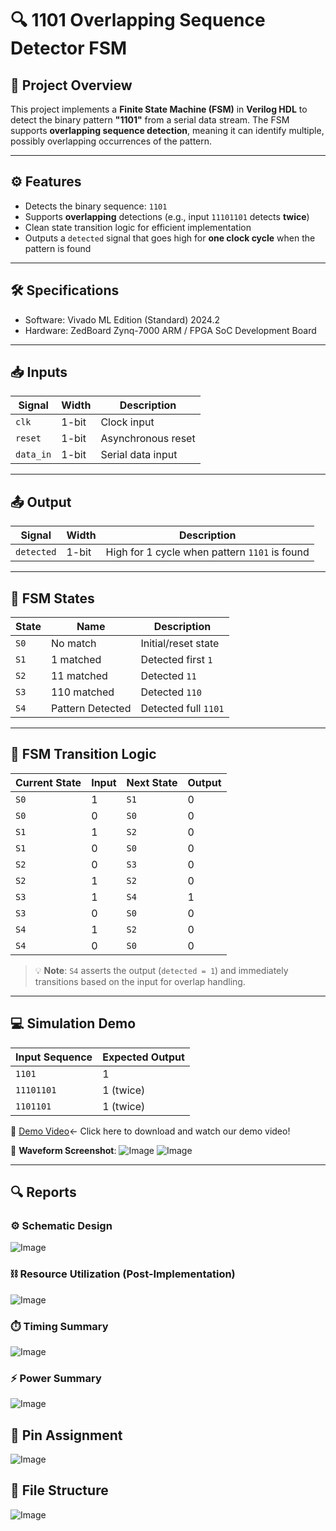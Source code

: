 # 🔍 1101 Overlapping Sequence Detector FSM

## 📌 Project Overview

This project implements a **Finite State Machine (FSM)** in **Verilog HDL** to detect the binary pattern **"1101"** from a serial data stream. The FSM supports **overlapping sequence detection**, meaning it can identify multiple, possibly overlapping occurrences of the pattern.

---

## ⚙️ Features

- Detects the binary sequence: `1101`
- Supports **overlapping** detections (e.g., input `11101101` detects **twice**)
- Clean state transition logic for efficient implementation
- Outputs a `detected` signal that goes high for **one clock cycle** when the pattern is found

---

## 🛠️ Specifications

- Software: Vivado ML Edition (Standard) 2024.2
- Hardware: ZedBoard Zynq-7000 ARM / FPGA SoC Development Board

---

## 📥 Inputs

| Signal    | Width | Description            |
|-----------|-------|------------------------|
| `clk`     | 1-bit | Clock input            |
| `reset`   | 1-bit | Asynchronous reset     |
| `data_in` | 1-bit | Serial data input      |

---

## 📤 Output

| Signal     | Width | Description                             |
|------------|-------|-----------------------------------------|
| `detected` | 1-bit | High for 1 cycle when pattern `1101` is found |

---

## 🧠 FSM States

| State | Name             | Description                |
|-------|------------------|----------------------------|
| `S0`  | No match         | Initial/reset state        |
| `S1`  | 1 matched        | Detected first `1`         |
| `S2`  | 11 matched       | Detected `11`              |
| `S3`  | 110 matched      | Detected `110`             |
| `S4`  | Pattern Detected | Detected full `1101`       |

---

## 🔁 FSM Transition Logic

| Current State | Input | Next State | Output |
|---------------|-------|------------|--------|
| `S0`          | 1     | `S1`       | 0      |
| `S0`          | 0     | `S0`       | 0      |
| `S1`          | 1     | `S2`       | 0      |
| `S1`          | 0     | `S0`       | 0      |
| `S2`          | 0     | `S3`       | 0      |
| `S2`          | 1     | `S2`       | 0      |
| `S3`          | 1     | `S4`       | 1      |
| `S3`          | 0     | `S0`       | 0      |
| `S4`          | 1     | `S2`       | 0      |
| `S4`          | 0     | `S0`       | 0      |

> 💡 **Note**: `S4` asserts the output (`detected = 1`) and immediately transitions based on the input for overlap handling.

---

## 💻 Simulation Demo

| Input Sequence | Expected Output |
|----------------|------------------|
| `1101`         | 1                |
| `11101101`     | 1 (twice)        |
| `1101101`      | 1 (twice)        |

🎥 [Demo Video](https://github.com/MOHAMMEDRIYAJ/Overlapping-Sequence-Detector-FSM-/blob/main/Output/Zedboard%20output.mp4)<- Click here to download and watch our demo video!

📸 **Waveform Screenshot**: ![Image](https://github.com/MOHAMMEDRIYAJ/Overlapping-Sequence-Detector-FSM-/blob/main/Images/waveform%20variables%20.jpg)
![Image](https://github.com/MOHAMMEDRIYAJ/Overlapping-Sequence-Detector-FSM-/blob/main/Images/Waveform.jpg)

---

## 🔍 Reports

### ⚙️ Schematic Design 

![Image](https://github.com/MOHAMMEDRIYAJ/Overlapping-Sequence-Detector-FSM-/blob/main/Images/schematic.jpg)

### ⛓️ Resource Utilization (Post-Implementation)

![Image](https://github.com/MOHAMMEDRIYAJ/Overlapping-Sequence-Detector-FSM-/blob/main/Images/Post%20synthesis.jpg)

### ⏱️ Timing Summary

![Image](https://github.com/MOHAMMEDRIYAJ/Overlapping-Sequence-Detector-FSM-/blob/main/Images/design%20timing%20summary.jpg)

### ⚡ Power Summary

![Image](https://github.com/MOHAMMEDRIYAJ/Overlapping-Sequence-Detector-FSM-/blob/main/Images/Power%20Summary.jpg)

## 🔌 Pin Assignment

![Image](https://github.com/MOHAMMEDRIYAJ/Overlapping-Sequence-Detector-FSM-/blob/main/Images/Ports%20mapping%20.jpg)

## 📂 File Structure

![Image](https://github.com/MOHAMMEDRIYAJ/Overlapping-Sequence-Detector-FSM-/blob/main/Images/File%20structure.jpg)



